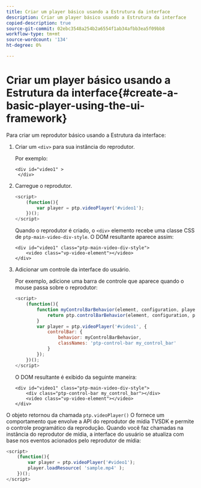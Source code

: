 ```yaml
---
title: Criar um player básico usando a Estrutura da interface
description: Criar um player básico usando a Estrutura da interface
copied-description: true
source-git-commit: 02ebc3548a254b2a6554f1ab34afbb3ea5f09bb8
workflow-type: tm+mt
source-wordcount: '134'
ht-degree: 0%

---
```


# Criar um player básico usando a Estrutura da interface{#create-a-basic-player-using-the-ui-framework}

Para criar um reprodutor básico usando a Estrutura da interface:

1. Criar um `<div>` para sua instância do reprodutor.

   Por exemplo:

   ```
   <div id="video1" > 
    </div>
   ```

1. Carregue o reprodutor.

   ```js
   <script> 
       (function(){ 
           var player = ptp.videoPlayer('#video1'); 
       })(); 
   </script>
   ```

   Quando o reprodutor é criado, o `<div>` elemento recebe uma classe CSS de `ptp-main-video-div-style`. O DOM resultante aparece assim:

   ```
   <div id="video1" class="ptp-main-video-div-style"> 
       <video class="vp-video-element"></video> 
   </div>
   ```

1. Adicionar um controle da interface do usuário.

   Por exemplo, adicione uma barra de controle que aparece quando o mouse passa sobre o reprodutor:

   ```js
   <script> 
       (function(){ 
           function myControlBarBehavior(element, configuration, player) { 
               return ptp.controlBarBehavior(element, configuration, player); 
           } 
           var player = ptp.videoPlayer('#video1', { 
               controlBar: { 
                   behavior: myControlBarBehavior, 
                   classNames: 'ptp-control-bar my_control_bar' 
               } 
           }); 
       })(); 
   </script>
   ```

   O DOM resultante é exibido da seguinte maneira:

   ```
   <div id="video1" class="ptp-main-video-div-style"> 
       <div class="ptp-control-bar my_control_bar"></div> 
       <video class="vp-video-element"></video> 
   </div>
   ```

O objeto retornou da chamada `ptp.videoPlayer()` O fornece um comportamento que envolve a API do reprodutor de mídia TVSDK e permite o controle programático da reprodução. Quando você faz chamadas na instância do reprodutor de mídia, a interface do usuário se atualiza com base nos eventos acionados pelo reprodutor de mídia:

```js
<script> 
    (function(){ 
        var player = ptp.videoPlayer('#video1'); 
        player.loadResource( 'sample.mp4' ); 
    })(); 
</script>
```
